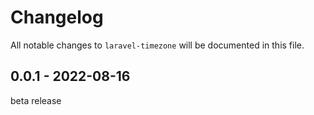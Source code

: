# Changelog

All notable changes to `laravel-timezone` will be documented in this file.

## 0.0.1 - 2022-08-16

beta release
